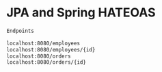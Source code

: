 # JPA and Spring HATEOAS

```bash
Endpoints

localhost:8080/employees
localhost:8080/employees/{id}
localhost:8080/orders
localhost:8080/orders/{id}
```
